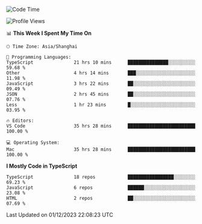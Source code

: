<!--START_SECTION:waka-->
![Code Time](http://img.shields.io/badge/Code%20Time-5%2C510%20hrs%2050%20mins-blue)

![Profile Views](http://img.shields.io/badge/Profile%20Views-0-blue)

📊 **This Week I Spent My Time On** 

```text
🕑︎ Time Zone: Asia/Shanghai

💬 Programming Languages: 
TypeScript               21 hrs 10 mins      ███████████████░░░░░░░░░░   59.68 % 
Other                    4 hrs 14 mins       ███░░░░░░░░░░░░░░░░░░░░░░   11.98 % 
JavaScript               3 hrs 22 mins       ██░░░░░░░░░░░░░░░░░░░░░░░   09.49 % 
JSON                     2 hrs 45 mins       ██░░░░░░░░░░░░░░░░░░░░░░░   07.76 % 
Less                     1 hr 23 mins        █░░░░░░░░░░░░░░░░░░░░░░░░   03.95 % 

🔥 Editors: 
VS Code                  35 hrs 28 mins      █████████████████████████   100.00 % 

💻 Operating System: 
Mac                      35 hrs 28 mins      █████████████████████████   100.00 % 
```

**I Mostly Code in TypeScript** 

```text
TypeScript               18 repos            █████████████████░░░░░░░░   69.23 % 
JavaScript               6 repos             ██████░░░░░░░░░░░░░░░░░░░   23.08 % 
HTML                     2 repos             ██░░░░░░░░░░░░░░░░░░░░░░░   07.69 % 
```




 Last Updated on 01/12/2023 22:08:23 UTC
<!--END_SECTION:waka-->
